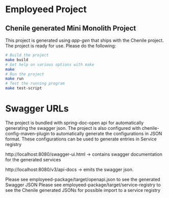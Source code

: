 # Employeed Project
## Chenile generated Mini Monolith Project
This project is generated using _app-gen_ that ships with the Chenile project. The project is ready for use. Please do the following:

```bash
# Build the project
make build
# Get help on various options with make
make
# Run the project
make run
# Test the running program
make test-script

```

# Swagger URLs
The project is bundled with spring-doc-open api for automatically generating the swagger json. The project is also configured with 
chenile-config-maven-plugin to automatically generate the configurations in JSON format. These configurations can be used to generate 
entries in Service registry

http://localhost:8080/swagger-ui.html -> contains swagger documentation for the generated services

http://localhost:8080/v3/api-docs -> emits the swagger json.

Please see employeed-package/target/openapi.json to see the generated Swagger JSON
Please see employeed-package/target/service-registry to see the Chenile generated JSONs for possible import to a service registry

